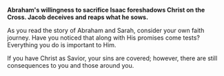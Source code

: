 __Abraham's willingness to sacrifice Isaac foreshadows Christ on the Cross. Jacob deceives and reaps what he sows.__

As you read the story of Abraham and Sarah, consider your own faith journey. Have you noticed that along with His promises come tests? Everything you do is important to Him.

If you have Christ as Savior, your sins are covered; however, there are still consequences to you and those around you.